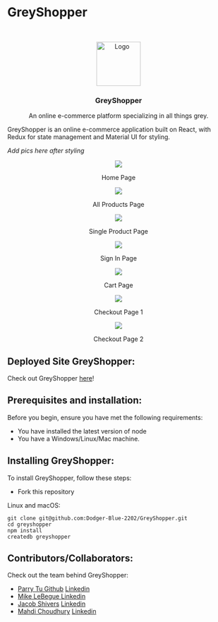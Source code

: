 # GreyShopper

<!-- PROJECT LOGO -->
<br />
<p align="center">
  <a href="https://www.fullstackacademy.com/">
    <img src="https://media.glassdoor.com/sqll/980700/fullstack-academy-squareLogo-1634676275302.png" alt="Logo" width="100" height="100">
  </a>

  <h3 align="center">GreyShopper</h3>

  <p align="center">
    An online e-commerce platform specializing in all things grey.
    <br />

GreyShopper is an online e-commerce application built on React, with Redux for state management and Material UI for styling.

<!-- PROJECT DEMO GIF, AND IMAGES SHOULD BE PUT HERE -->

_</b> Add pics here after styling_ </b>

<p align='center'/>
<img style="max-width:800px" src="https://imgur.com/QX8As8z.png"/>
<p align='center'>Home Page</p>

<p align='center'/>
<img style="max-width:800px" src="https://imgur.com/WOUnYaD.png"/>
<p align='center'>All Products Page</p>

<p align='center'/>
<img style="max-width:800px" src="https://imgur.com/Hif1WUY.png"/>
<p align='center'>Single Product Page</p>

<p align='center'/>
<img style="max-width:800px" src="https://imgur.com/vP4mIug.png"/>
<p align='center'>Sign In Page</p>

<p align='center'/>
<img style="max-width:800px" src="https://imgur.com/MS3ABtI.png"/>
<p align='center'>Cart Page</p>

<p align='center'/>
<img style="max-width:800px" src="https://imgur.com/87PxjXx.png"/>
<p align='center'>Checkout Page 1</p>

<p align='center'/>
<img style="max-width:800px" src="https://imgur.com/wAwdzf7.png"/>
<p align='center'>Checkout Page 2</p>

## Deployed Site GreyShopper:

Check out GreyShopper <a href="https://greyshopper.herokuapp.com">here</a>!

## Prerequisites and installation:

Before you begin, ensure you have met the following requirements:

- You have installed the latest version of node
- You have a Windows/Linux/Mac machine.

## Installing GreyShopper:

To install GreyShopper, follow these steps:

- Fork this repository

Linux and macOS:

```
git clone git@github.com:Dodger-Blue-2202/GreyShopper.git
cd greyshopper
npm install
createdb greyshopper
```

## Contributors/Collaborators:

Check out the team behind GreyShopper:

- [Parry Tu Github](https://github.com/ParryTu) [Linkedin](http://linkedin.com/in/parryt/)
- [Mike LeBegue ](https://github.com/MikeLeBe19)[Linkedin](https://www.linkedin.com/in/mike-lebegue/)
- [Jacob Shivers](https://github.com/jtshivers) [Linkedin](https://www.linkedin.com/in/jacob-shivers/)
- [Mahdi Choudhury](https://github.com/mc5368) [Linkedin](https://www.linkedin.com/in/mahdichoudhury/)
